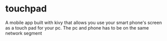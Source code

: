 # touchpad
A mobile app built with kivy that allows you use your smart phone's screen as a touch pad for your pc. The pc and phone has to be on the same network segment
